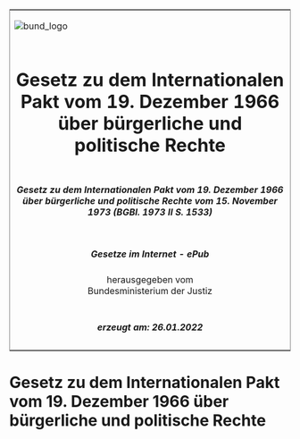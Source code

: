 <span id="DECKBLATT.html"></span>

<table border="0" frame="border" width="100%">

<tr valign="top">

<td align="left">

![bund\_logo](BfJ_2021_Web_de_de.gif)

</td>

<td align="right">

 

</td>

</tr>

<tr align="center" valign="middle">

<td colspan="2">

# Gesetz zu dem Internationalen Pakt vom 19. Dezember 1966 über bürgerliche und politische Rechte

</td>

</tr>

<tr align="center" valign="middle">

<td colspan="2">

##### Gesetz zu dem Internationalen Pakt vom 19. Dezember 1966 über bürgerliche und politische Rechte vom 15. November 1973 (BGBl. 1973 II S. 1533)

</td>

</tr>

<tr align="center" valign="middle">

<td colspan="2">

  
  

##### Gesetze im Internet - ePub  
  
herausgegeben vom  
Bundesministerium der Justiz

</td>

</tr>

<tr align="center" valign="bottom">

<td colspan="2">

  
  

##### erzeugt am: 26.01.2022

</td>

</tr>

</table>

<span id="BJNR215330973.html"></span>

# Gesetz zu dem Internationalen Pakt vom 19. Dezember 1966 über bürgerliche und politische Rechte
